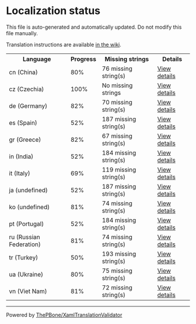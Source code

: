 # Localization status

This file is auto-generated and automatically updated. Do not modify this file manually.

Translation instructions are available [in the wiki](https://github.com/ThePBone/GalaxyBudsClient/wiki/3.-How-to-help-with-translations).

<table>
<tr><th>Language</th><th>Progress</th><th>Missing strings</th><th>Details</th></tr>
<tr><td>cn (China)</td><td>80%</td><td>76 missing string(s)</td><td><a href="cn.md">View details</a></td></tr>
<tr><td>cz (Czechia)</td><td>100%</td><td>No missing strings</td><td><a href="cz.md">View details</a></td></tr>
<tr><td>de (Germany)</td><td>82%</td><td>70 missing string(s)</td><td><a href="de.md">View details</a></td></tr>
<tr><td>es (Spain)</td><td>52%</td><td>187 missing string(s)</td><td><a href="es.md">View details</a></td></tr>
<tr><td>gr (Greece)</td><td>82%</td><td>67 missing string(s)</td><td><a href="gr.md">View details</a></td></tr>
<tr><td>in (India)</td><td>52%</td><td>184 missing string(s)</td><td><a href="in.md">View details</a></td></tr>
<tr><td>it (Italy)</td><td>69%</td><td>119 missing string(s)</td><td><a href="it.md">View details</a></td></tr>
<tr><td>ja (undefined)</td><td>52%</td><td>187 missing string(s)</td><td><a href="ja.md">View details</a></td></tr>
<tr><td>ko (undefined)</td><td>81%</td><td>74 missing string(s)</td><td><a href="ko.md">View details</a></td></tr>
<tr><td>pt (Portugal)</td><td>52%</td><td>184 missing string(s)</td><td><a href="pt.md">View details</a></td></tr>
<tr><td>ru (Russian Federation)</td><td>81%</td><td>74 missing string(s)</td><td><a href="ru.md">View details</a></td></tr>
<tr><td>tr (Turkey)</td><td>50%</td><td>193 missing string(s)</td><td><a href="tr.md">View details</a></td></tr>
<tr><td>ua (Ukraine)</td><td>80%</td><td>75 missing string(s)</td><td><a href="ua.md">View details</a></td></tr>
<tr><td>vn (Viet Nam)</td><td>81%</td><td>72 missing string(s)</td><td><a href="vn.md">View details</a></td></tr>

</table>

__________

Powered by [ThePBone/XamlTranslationValidator](https://github.com/ThePBone/XamlTranslationValidator)